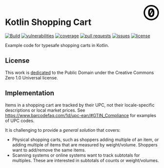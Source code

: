 <a href="./LICENSE.md">
<img src="./images/cc0.svg" alt="Creative Commons 0 1.0"
align="right" width="10%" height="auto"/>
</a>

# Kotlin Shopping Cart

[![Build](https://github.com/binkley/kotin-shopping-cart/actions/workflows/ci.yml/badge.svg)](https://github.com/binkley/kotin-shopping-cart/actions)
[![vulnerabilities](https://snyk.io/test/github/binkley/kotin-shopping-cart/badge.svg)](https://snyk.io/test/github/binkley/kotin-shopping-cart)
[![coverage](https://github.com/binkley/kotin-shopping-cart/raw/master/images/jacoco.svg)](https://github.com/binkley/kotin-shopping-cart/actions/workflows/ci.yml)
[![pull requests](https://img.shields.io/github/issues-pr/binkley/kotin-shopping-cart.svg)](https://github.com/binkley/kotin-shopping-cart/pulls)
[![issues](https://img.shields.io/github/issues/binkley/kotin-shopping-cart.svg)](https://github.com/binkley/kotin-shopping-cart/issues/)
[![license](https://img.shields.io/badge/License-CC0%201.0-green.svg)](http://creativecommons.org/publicdomain/zero/1.0/)

Example code for typesafe shopping carts in Kotlin.

## License

This work is [dedicated](LICENSE.md) to the Public Domain under the Creative
Commons Zero 1.0 Universal license.

## Implementation

Items in a shopping cart are tracked by their UPC, not their locale-specific
descriptions or local market prices.
See <https://www.barcodefaq.com/1d/upc-ean/#GTIN_Compliance> for examples of
UPC codes.

It is challenging to provide a _general solution_ that covers:
- Physical shopping carts, such as shoppers adding multiple of an item, or
  adding multiple of items that are measured by weight/volume.
  Shoppers want to add/remove the same items.
- Scanning systems or online systems want to track subtotals for multiples.
  These are interested in subtotals of counts or weight/volumes.
